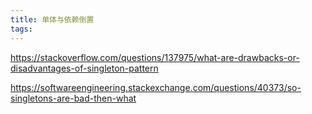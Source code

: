 ```yaml
---
title: 单体与依赖倒置
tags:
---
```




https://stackoverflow.com/questions/137975/what-are-drawbacks-or-disadvantages-of-singleton-pattern



https://softwareengineering.stackexchange.com/questions/40373/so-singletons-are-bad-then-what
